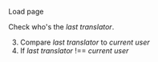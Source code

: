Load page

Check who's the *last translator*.


3. Compare *last translator* to *current user*
4. If *last translator* !== *current user*